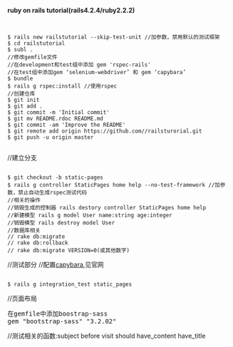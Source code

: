**ruby on rails tutorial(rails4.2.4/ruby2.2.2)**
<pre><code>

$ rails new railstutorial --skip-test-unit //加参数，禁用默认的测试框架
$ cd railstutorial
$ subl .
//修改gemfile文件
//在development和test组中添加 gem 'rspec-rails'
//在test组中添加gem ‘selenium-webdriver’ 和 gem ‘capybara’
$ bundle
$ rails g rspec:install //使用rspec
//创建仓库
$ git init
$ git add .
$ git commit -m 'Initial commit'
$ git mv README.rdoc README.md
$ git commit -am 'Improve the README'
$ git remote add origin https://github.com/<username>/railsturorial.git
$ git push -u origin master

</code></pre>

//建立分支
<pre><code>
$ git checkout -b static-pages
$ rails g controller StaticPages home help --no-test-framework //加参数，禁止自动生成rspec测试代码
//相关的操作
//销毁生成的控制器 rails destory controller StaticPages home help
//新建模型 rails g model User name:string age:integer
//销毁模型 rails destroy model User
//数据库相关
// rake db:migrate
// rake db:rollback
// rake db:migrate VERSION=0(或其他数字)
</code></pre>

//测试部分
//配置[capybara](https://github.com/jnicklas/capybara),见官网
<pre><code>
$ rails g integration_test static_pages
</code></pre>

//页面布局
<pre>
在gemfile中添加boostrap-sass
gem "bootstrap-sass" "3.2.02"
</pre>
//测试相关的函数:subject before visit should have_content have_title 
